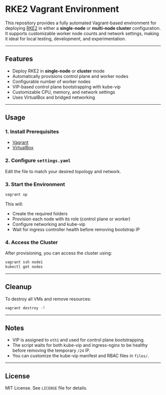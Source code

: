 # RKE2 Vagrant Environment

This repository provides a fully automated Vagrant-based environment for deploying [RKE2](https://docs.rke2.io/) in either a **single-node** or **multi-node cluster** configuration. It supports customizable worker node counts and network settings, making it ideal for local testing, development, and experimentation.

---

## Features

- Deploy RKE2 in **single-node** or **cluster** mode
- Automatically provisions control plane and worker nodes
- Configurable number of worker nodes
- VIP-based control plane bootstrapping with kube-vip
- Customizable CPU, memory, and network settings
- Uses VirtualBox and bridged networking

---

## Usage

### 1. Install Prerequisites

- [Vagrant](https://www.vagrantup.com/downloads)
- [VirtualBox](https://www.virtualbox.org/wiki/Downloads)

### 2. Configure `settings.yaml`

Edit the file to match your desired topology and network.

### 3. Start the Environment

```bash
vagrant up
```

This will:
- Create the required folders
- Provision each node with its role (control plane or worker)
- Configure networking and kube-vip
- Wait for ingress controller health before removing bootstrap IP

### 4. Access the Cluster

After provisioning, you can access the cluster using:

```bash
vagrant ssh node1
kubectl get nodes
```

---

## Cleanup

To destroy all VMs and remove resources:

```bash
vagrant destroy -f
```

---

## Notes

- VIP is assigned to `eth1` and used for control plane bootstrapping.
- The script waits for both kube-vip and ingress-nginx to be healthy before removing the temporary `/24` IP.
- You can customize the kube-vip manifest and RBAC files in `files/`.

---

## License

MIT License. See `LICENSE` file for details.
